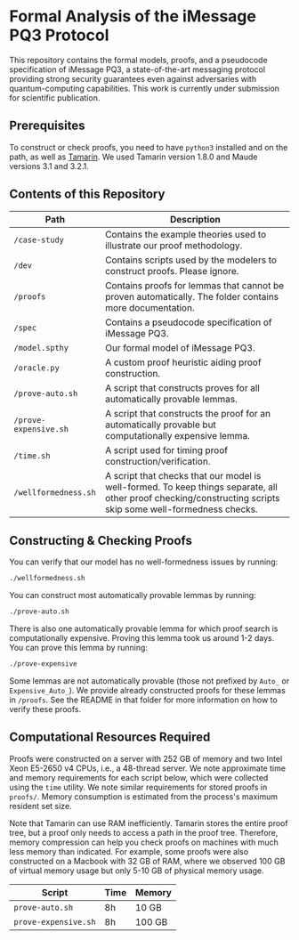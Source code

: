 # Formal Analysis of the iMessage PQ3 Protocol

This repository contains the formal models, proofs, and a pseudocode specification of iMessage PQ3, a state-of-the-art messaging protocol providing strong security guarantees even against adversaries with quantum-computing capabilities.
This work is currently under submission for scientific publication.

## Prerequisites

To construct or check proofs, you need to have `python3` installed and on the path, as well as [Tamarin](https://tamarin-prover.com/manual/master/book/002_installation.html).
We used Tamarin version 1.8.0 and Maude versions 3.1 and 3.2.1.

## Contents of this Repository

| Path | Description |
|---|---|
| `/case-study`| Contains the example theories used to illustrate our proof methodology. |
| `/dev` | Contains scripts used by the modelers to construct proofs. Please ignore. |
| `/proofs` | Contains proofs for lemmas that cannot be proven automatically. The folder contains more documentation. |
| `/spec` | Contains a pseudocode specification of iMessage PQ3. |
| `/model.spthy` | Our formal model of iMessage PQ3. |
| `/oracle.py` | A custom proof heuristic aiding proof construction. |
| `/prove-auto.sh` | A script that constructs proves for all automatically provable lemmas. |
| `/prove-expensive.sh` | A script that constructs the proof for an automatically provable but computationally expensive lemma. |
| `/time.sh` | A script used for timing proof construction/verification. |
| `/wellformedness.sh` | A script that checks that our model is well-formed. To keep things separate, all other proof checking/constructing scripts skip some well-formedness checks. |

## Constructing & Checking Proofs

You can verify that our model has no well-formedness issues by running:

```sh
./wellformedness.sh
```

You can construct most automatically provable lemmas by running:
```sh
./prove-auto.sh
```

There is also one automatically provable lemma for which proof search is computationally expensive.
Proving this lemma took us around 1-2 days.
You can prove this lemma by running:
```sh
./prove-expensive
```

Some lemmas are not automatically provable (those not prefixed by `Auto_` or `Expensive_Auto_`).
We provide already constructed proofs for these lemmas in `/proofs`.
See the README in that folder for more information on how to verify these proofs.

## Computational Resources Required

Proofs were constructed on a server with 252 GB of memory and two Intel Xeon E5-2650 v4 CPUs, i.e., a 48-thread server.
We note approximate time and memory requirements for each script below, which were collected using the `time` utility.
We note similar requirements for stored proofs in `proofs/`.
Memory consumption is estimated from the process's maximum resident set size.

Note that Tamarin can use RAM inefficiently.
Tamarin stores the entire proof tree, but a proof only needs to access a path in the proof tree.
Therefore, memory compression can help you check proofs on machines with much less memory than indicated.
For example, some proofs were also constructed on a Macbook with 32 GB of RAM, where we observed 100 GB of virtual memory usage but only 5-10 GB of physical memory usage.

| Script | Time | Memory |
| ------ | ---- | ------ |
| `prove-auto.sh` | 8h | 10 GB |
| `prove-expensive.sh` | 8h | 100 GB |
